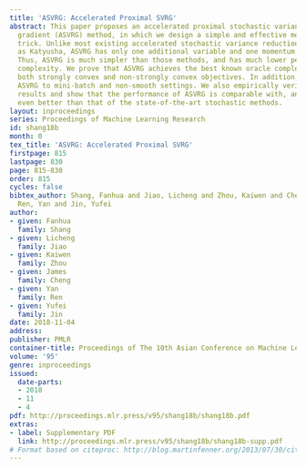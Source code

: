 ```yaml
---
title: 'ASVRG: Accelerated Proximal SVRG'
abstract: This paper proposes an accelerated proximal stochastic variance reduced
  gradient (ASVRG) method, in which we design a simple and effective momentum acceleration
  trick. Unlike most existing accelerated stochastic variance reduction methods such
  as Katyusha, ASVRG has only one additional variable and one momentum parameter.
  Thus, ASVRG is much simpler than those methods, and has much lower per-iteration
  complexity. We prove that ASVRG achieves the best known oracle complexities for
  both strongly convex and non-strongly convex objectives. In addition, we extend
  ASVRG to mini-batch and non-smooth settings. We also empirically verify our theoretical
  results and show that the performance of ASVRG is comparable with, and sometimes
  even better than that of the state-of-the-art stochastic methods.
layout: inproceedings
series: Proceedings of Machine Learning Research
id: shang18b
month: 0
tex_title: 'ASVRG: Accelerated Proximal SVRG'
firstpage: 815
lastpage: 830
page: 815-830
order: 815
cycles: false
bibtex_author: Shang, Fanhua and Jiao, Licheng and Zhou, Kaiwen and Cheng, James and
  Ren, Yan and Jin, Yufei
author:
- given: Fanhua
  family: Shang
- given: Licheng
  family: Jiao
- given: Kaiwen
  family: Zhou
- given: James
  family: Cheng
- given: Yan
  family: Ren
- given: Yufei
  family: Jin
date: 2018-11-04
address: 
publisher: PMLR
container-title: Proceedings of The 10th Asian Conference on Machine Learning
volume: '95'
genre: inproceedings
issued:
  date-parts:
  - 2018
  - 11
  - 4
pdf: http://proceedings.mlr.press/v95/shang18b/shang18b.pdf
extras:
- label: Supplementary PDF
  link: http://proceedings.mlr.press/v95/shang18b/shang18b-supp.pdf
# Format based on citeproc: http://blog.martinfenner.org/2013/07/30/citeproc-yaml-for-bibliographies/
---
```

